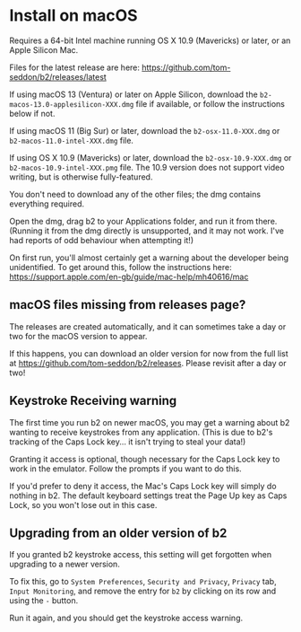 # Install on macOS

Requires a 64-bit Intel machine running OS X 10.9 (Mavericks) or
later, or an Apple Silicon Mac.

Files for the latest release are here:
https://github.com/tom-seddon/b2/releases/latest

If using macOS 13 (Ventura) or later on Apple Silicon, download the
`b2-macos-13.0-applesilicon-XXX.dmg` file if available, or follow the
instructions below if not.

If using macOS 11 (Big Sur) or later, download the
`b2-osx-11.0-XXX.dmg` or `b2-macos-11.0-intel-XXX.dmg` file.

If using OS X 10.9 (Mavericks) or later, download the
`b2-osx-10.9-XXX.dmg` or `b2-macos-10.9-intel-XXX.pmg` file. The 10.9
version does not support video writing, but is otherwise
fully-featured.

You don't need to download any of the other files; the dmg contains
everything required.

Open the dmg, drag b2 to your Applications folder, and run it from
there. (Running it from the dmg directly is unsupported, and it may
not work. I've had reports of odd behaviour when attempting it!)

On first run, you'll almost certainly get a warning about the
developer being unidentified. To get around this, follow the
instructions here:
https://support.apple.com/en-gb/guide/mac-help/mh40616/mac

## macOS files missing from releases page?

The releases are created automatically, and it can sometimes take a
day or two for the macOS version to appear.

If this happens, you can download an older version for now from the
full list at https://github.com/tom-seddon/b2/releases. Please revisit
after a day or two!

## Keystroke Receiving warning

The first time you run b2 on newer macOS, you may get a warning about
b2 wanting to receive keystrokes from any application. (This is due to
b2's tracking of the Caps Lock key... it isn't trying to steal your
data!)

Granting it access is optional, though necessary for the Caps Lock key
to work in the emulator. Follow the prompts if you want to do this.

If you'd prefer to deny it access, the Mac's Caps Lock key will simply
do nothing in b2. The default keyboard settings treat the Page Up key
as Caps Lock, so you won't lose out in this case.

## Upgrading from an older version of b2

If you granted b2 keystroke access, this setting will get forgotten
when upgrading to a newer version.

To fix this, go to `System Preferences`, `Security and Privacy`,
`Privacy` tab, `Input Monitoring`, and remove the entry for `b2` by
clicking on its row and using the `-` button.

Run it again, and you should get the keystroke access warning.
